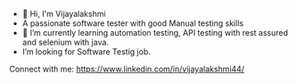 - 👋 Hi, I'm Vijayalakshmi
- A passionate software tester with good Manual testing skills
- 🌱 I’m currently learning automation testing, API testing with rest assured and selenium with java.
- I’m looking for Software Testig job.

Connect with me:
https://www.linkedin.com/in/vijayalakshmi44/



<!---
VijiRaj-A/VijiRaj-A is a ✨ special ✨ repository because its `README.md` (this file) appears on your GitHub profile.
You can click the Preview link to take a look at your changes.
--->
